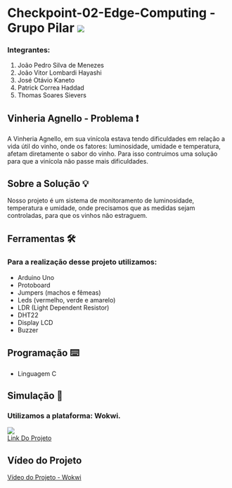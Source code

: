 # Checkpoint-02-Edge-Computing - Grupo Pilar ![](https://github.com/user-attachments/assets/0d341a24-d0be-4f90-a213-e866a23dd430)

### Integrantes:
1. João Pedro Silva de Menezes
2. João Vitor Lombardi Hayashi
3. José Otávio Kaneto
4. Patrick Correa Haddad
5. Thomas Soares Sievers

## Vinheria Agnello - Problema ❗
  A Vinheria Agnello, em sua vinícola estava tendo dificuldades em relação a vida útil do vinho, onde os fatores: luminosidade, umidade e temperatura, afetam diretamente o sabor do vinho. Para isso contruimos uma solução para que a vinícola não passe mais dificuldades.

## Sobre a Solução 💡
  Nosso projeto é um sistema de monitoramento de luminosidade, temperatura e umidade, onde precisamos que as medidas sejam controladas, para que os vinhos não estraguem. 

## Ferramentas 🛠️
  ### Para a realização desse projeto utilizamos:
  - Arduino Uno
  - Protoboard
  - Jumpers (machos e fêmeas)
  - Leds (vermelho, verde e amarelo)
  - LDR (Light Dependent Resistor)
  - DHT22
  - Display LCD
  - Buzzer

## Programação ⌨️ 
  - Linguagem C

## Simulação 🔬
  ### Utilizamos a plataforma: Wokwi.
  ![](https://github.com/user-attachments/assets/eb6082d9-e70e-4663-bf61-8b25d23ed187)
  <br>
  [Link Do Projeto](https://wokwi.com/projects/428328074372035585)

## Vídeo do Projeto
  [Vídeo do Projeto - Wokwi](https://youtu.be/yR98a81piOo?si=rJSc927pR-9bt8YK)
  
